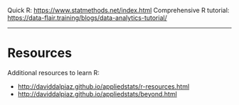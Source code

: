Quick R: <https://www.statmethods.net/index.html>
Comprehensive R tutorial: <https://data-flair.training/blogs/data-analytics-tutorial/>

--- 

# Resources
Additional resources to learn R:

- <http://daviddalpiaz.github.io/appliedstats/r-resources.html>
- <http://daviddalpiaz.github.io/appliedstats/beyond.html>
